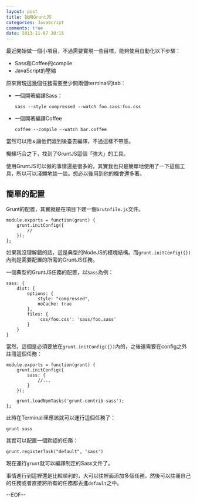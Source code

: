 ```yaml
---
layout: post
title: 始用GruntJS
categories: JavaScript
comments: true
date: 2013-11-07 20:15
---
```


最近開始做一個小項目，不過需要實現一些目標，能夠使用自動化以下步驟：

* Sass和Coffee的compile
* JavaScript的壓縮

原來實現這幾個任務需要至少開兩個terminal的tab：

* 一個開著編譯Sass：

    `sass --style compressed --watch foo.sass:foo.css`

* 一個開著編譯Coffee

    `coffee --compile --watch bar.coffee`

當然可以用`＆`讓他們滾到後臺去編譯，不過這樣不帶感。

機緣巧合之下，找到了GruntJS這個「強大」的工具。

使用GruntJS可以做的事情還是很多的，其實我也只是簡單地使用了一下這個工具，所以可以淺顯地談一談。想必以後用到他的機會還多著。

## 簡單的配置

Grunt的配置，其實就是在項目下建一個`Grutnfile.js`文件。

    module.exports = function(grunt) {
        grunt.initConfig({
            // 
        });
    };

如果我沒理解錯的話，這是典型的NodeJS的模塊結構。而`grunt.initConfig({})`內則是需要配置的所需的GruntJS任務。

一個典型的GruntJS任務的配置，以`Sass`為例：

    sass: {
        dist: {
            options: {
                style: "compressed",
                noCache: true
            },
            files: {
                'css/foo.css': 'sass/foo.sass'
            }
        }
    }

當然，這個是必須要放在`grunt.initConfig({})`內的，之後還需要在config之外註冊這個任務：

    module.exports = function(grunt) {
        grunt.initConfig({
            sass: {
                //...
            }
        });

        grunt.loadNpmTasks('grunt-contrib-sass');
    };

此時在Terminali里應該就可以運行這個任務了：

    grunt sass

其實可以配置一個默認的任務：

    grunt.registerTask("default", 'sass')

現在運行`grunt`就可以編譯制定的Sass文件了。

事情進行到這裡還是比較順利的，大可以往裡面添加多個任務，然後可以註冊自己的任務或者直接將所有的任務都丟進`default`之中。


--EOF--
